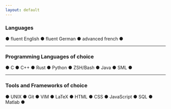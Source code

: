 ```yaml
---
layout: default
---
```


<div class="skill-paragraph">
    <div class="skill">
        <h3 style="padding-top: 0px;">Languages</h3>
        <div class="skill-list">
            ●  fluent English
            ●  fluent German
            ●  advanced french
            ●
        </div>
    </div>
</div>

---

<div class="skill-paragraph">
    <div class="skill">
        <h3 style="padding-top: 0px;">Programming Languages of choice</h3>
        <div class="skill-list">
            ●  C
            ●  C++
            ●  Rust
            ●  Python
            ●  ZSH/Bash
            ●  Java
            ●  SML
            ●
        </div>
    </div>
</div>

---

<div class="skill-paragraph">
    <div class="skill">
        <h3 style="padding-top: 0px;">Tools and Frameworks of choice</h3>
        <div class="skill-list">
            ●  UNIX
            ●  Git
            ●  VIM
            ●  LaTeX
            ●  HTML
            ●  CSS
            ●  JavaScript
            ●  SQL
            ●  Matlab
            ●
        </div>
    </div>
</div>